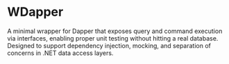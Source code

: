 # WDapper
A minimal wrapper for Dapper that exposes query and command execution via interfaces, enabling proper unit testing without hitting a real database. Designed to support dependency injection, mocking, and separation of concerns in .NET data access layers.

